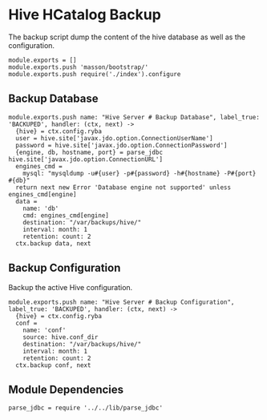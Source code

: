 
# Hive HCatalog Backup

The backup script dump the content of the hive database as well as the
configuration.

    module.exports = []
    module.exports.push 'masson/bootstrap/'
    module.exports.push require('./index').configure

## Backup Database

    module.exports.push name: "Hive Server # Backup Database", label_true: 'BACKUPED', handler: (ctx, next) ->
      {hive} = ctx.config.ryba
      user = hive.site['javax.jdo.option.ConnectionUserName']
      password = hive.site['javax.jdo.option.ConnectionPassword']
      {engine, db, hostname, port} = parse_jdbc hive.site['javax.jdo.option.ConnectionURL']
      engines_cmd =
        mysql: "mysqldump -u#{user} -p#{password} -h#{hostname} -P#{port} #{db}"
      return next new Error 'Database engine not supported' unless engines_cmd[engine]
      data =
        name: 'db'
        cmd: engines_cmd[engine]
        destination: "/var/backups/hive/"
        interval: month: 1
        retention: count: 2
      ctx.backup data, next

## Backup Configuration

Backup the active Hive configuration.

    module.exports.push name: "Hive Server # Backup Configuration", label_true: 'BACKUPED', handler: (ctx, next) ->
      {hive} = ctx.config.ryba
      conf =
        name: 'conf'
        source: hive.conf_dir
        destination: "/var/backups/hive/"
        interval: month: 1
        retention: count: 2
      ctx.backup conf, next

## Module Dependencies

    parse_jdbc = require '../../lib/parse_jdbc'




